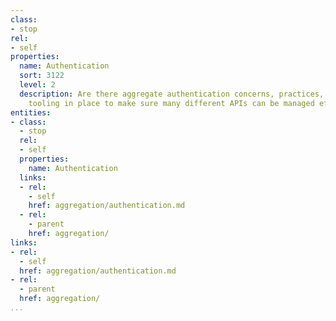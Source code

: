 ```yaml
---
class:
- stop
rel:
- self
properties:
  name: Authentication
  sort: 3122
  level: 2
  description: Are there aggregate authentication concerns, practices, services, and
    tooling in place to make sure many different APIs can be managed effectively?
entities:
- class:
  - stop
  rel:
  - self
  properties:
    name: Authentication
  links:
  - rel:
    - self
    href: aggregation/authentication.md
  - rel:
    - parent
    href: aggregation/
links:
- rel:
  - self
  href: aggregation/authentication.md
- rel:
  - parent
  href: aggregation/
...
```

